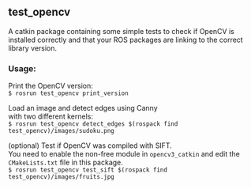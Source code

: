 ## test_opencv

A catkin package containing some simple tests to check if OpenCV is installed correctly and that your ROS packages are linking to the correct library version.  

### Usage:

Print the OpenCV version:  
`$ rosrun test_opencv print_version`  

Load an image and detect edges using Canny  
with two different kernels:  
`$ rosrun test_opencv detect_edges $(rospack find test_opencv)/images/sudoku.png`  

(optional) Test if OpenCV was compiled with SIFT.  
You need to enable the non-free module in `opencv3_catkin` and edit the `CMakeLists.txt` file in this package.  
`$ rosrun test_opencv test_sift $(rospack find test_opencv)/images/fruits.jpg`  


